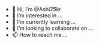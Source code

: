 - 👋 Hi, I’m @Ashi25kr
- 👀 I’m interested in ...
- 🌱 I’m currently learning ...
- 💞️ I’m looking to collaborate on ...
- 📫 How to reach me ...

<!---
Ashi25kr/Ashi25kr is a ✨ special ✨ repository because its `README.md` (this file) appears on your GitHub profile.
You can click the Preview link to take a look at your changes.
--->
